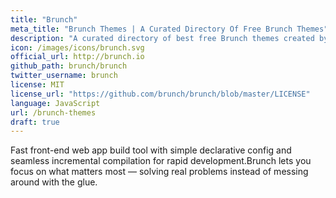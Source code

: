```yaml
---
title: "Brunch"
meta_title: "Brunch Themes | A Curated Directory Of Free Brunch Themes"
description: "A curated directory of best free Brunch themes created by independent web designers & developers that are open source, MIT licensed & available for free to download."
icon: /images/icons/brunch.svg
official_url: http://brunch.io
github_path: brunch/brunch
twitter_username: brunch
license: MIT
license_url: "https://github.com/brunch/brunch/blob/master/LICENSE"
language: JavaScript
url: /brunch-themes
draft: true
---
```


Fast front-end web app build tool with simple declarative config and seamless incremental compilation for rapid development.Brunch lets you focus on what matters most — solving real problems instead of messing around with the glue.
